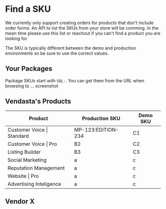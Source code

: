 # Find a SKU

We currently only support creating orders for products that don't include order forms. An API to list the SKUs from your store will be comming. In the mean time please use this list or reachout if you can't find a product you are looking for.

The SKU is typically different between the demo and production environments so be sure to use the correct values.

## Your Packages
Package SKUs start with `SOL-`. You can get them from the URL when browsing to ... screenshot

## Vendasta's Products

Product | Production SKU | Demo SKU
--------|----------------|---------
 Customer Voice \| Standard | MP-123:EDITION-234 | C1
 Customer Voice \| Pro | B2 | C2
 Listing Builder | B3 | C3
 Social Marketing | a| c |
 Reputation Management | a| c |
 Website \| Pro | a|  c |
 Advertising Inteligence | a | c |


 ## Vendor X